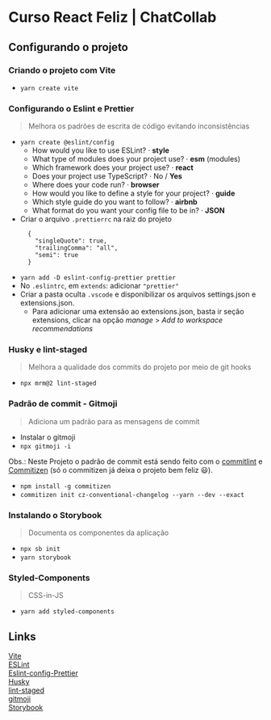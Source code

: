 # Curso React Feliz | ChatCollab

## Configurando o projeto

### Criando o projeto com Vite

- `yarn create vite`

### Configurando o Eslint e Prettier

> Melhora os padrões de escrita de código evitando inconsistências

- `yarn create @eslint/config`
  - How would you like to use ESLint? · **style**
  - What type of modules does your project use? · **esm** (modules)
  - Which framework does your project use? · **react**
  - Does your project use TypeScript? · No / **Yes**
  - Where does your code run? · **browser**
  - How would you like to define a style for your project? · **guide**
  - Which style guide do you want to follow? · **airbnb**
  - What format do you want your config file to be in? · **JSON**
- Criar o arquivo `.prettierrc` na raiz do projeto
  ```
    {
      "singleQuote": true,
      "trailingComma": "all",
      "semi": true
    }
  ```
- `yarn add -D eslint-config-prettier prettier`
- No `.eslintrc`, em `extends`: adicionar `"prettier"`
- Criar a pasta oculta `.vscode` e disponibilizar os arquivos settings.json e extensions.json.
  - Para adicionar uma extensão ao extensions.json, basta ir seção extensions, clicar na opção _manage_ > _Add to workspace recommendations_

### Husky e lint-staged

> Melhora a qualidade dos commits do projeto por meio de git hooks

- `npx mrm@2 lint-staged`

### Padrão de commit - Gitmoji

> Adiciona um padrão para as mensagens de commit

- Instalar o gitmoji
- `npx gitmoji -i`

Obs.: Neste Projeto o padrão de commit está sendo feito com o [commitlint](https://commitlint.js.org/) e [Commitizen](https://github.com/commitizen/cz-cli) (só o commitizen já deixa o projeto bem feliz 😃).

- `npm install -g commitizen`
- `commitizen init cz-conventional-changelog --yarn --dev --exact`

### Instalando o Storybook

> Documenta os componentes da aplicação

- `npx sb init`
- `yarn storybook`

### Styled-Components

> CSS-in-JS

- `yarn add styled-components`

## Links

[Vite](https://vitejs.dev/guide/#browser-support)  
[ESLint](https://eslint.org/docs/user-guide/getting-started)  
[Eslint-config-Prettier](https://github.com/prettier/eslint-config-prettier)  
[Husky](https://github.com/typicode/husky)  
[lint-staged](https://github.com/okonet/lint-staged)  
[gitmoji](https://github.com/carloscuesta/gitmoji)  
[Storybook](https://storybook.js.org/docs/react/get-started/install)
